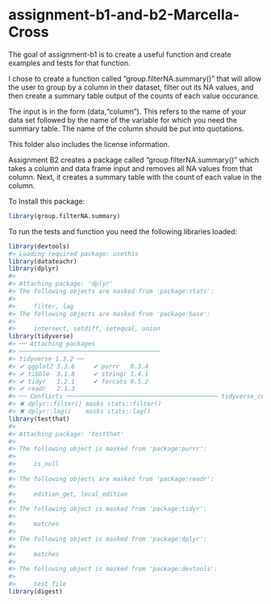 
<!-- README.md is generated from README.Rmd. Please edit that file -->

# assignment-b1-and-b2-Marcella-Cross

The goal of assignment-b1 is to create a useful function and create
examples and tests for that function.

I chose to create a function called “group.filterNA.summary()” that will
allow the user to group by a column in their dataset, filter out its NA
values, and then create a summary table output of the counts of each
value occurance.

The input is in the form (data,“column”). This refers to the name of
your data set followed by the name of the variable for which you need
the summary table. The name of the column should be put into quotations.

This folder also includes the license information.

Assignment B2 creates a package called “group.filterNA.summary()” which
takes a column and data frame input and removes all NA values from that
column. Next, it creates a summary table with the count of each value in
the column.

To Install this package:

``` r
library(group.filterNA.summary)
```

To run the tests and function you need the following libraries loaded:

``` r
library(devtools)
#> Loading required package: usethis
library(datateachr)
library(dplyr)
#> 
#> Attaching package: 'dplyr'
#> The following objects are masked from 'package:stats':
#> 
#>     filter, lag
#> The following objects are masked from 'package:base':
#> 
#>     intersect, setdiff, setequal, union
library(tidyverse)
#> ── Attaching packages
#> ───────────────────────────────────────
#> tidyverse 1.3.2 ──
#> ✔ ggplot2 3.3.6     ✔ purrr   0.3.4
#> ✔ tibble  3.1.8     ✔ stringr 1.4.1
#> ✔ tidyr   1.2.1     ✔ forcats 0.5.2
#> ✔ readr   2.1.3     
#> ── Conflicts ────────────────────────────────────────── tidyverse_conflicts() ──
#> ✖ dplyr::filter() masks stats::filter()
#> ✖ dplyr::lag()    masks stats::lag()
library(testthat)
#> 
#> Attaching package: 'testthat'
#> 
#> The following object is masked from 'package:purrr':
#> 
#>     is_null
#> 
#> The following objects are masked from 'package:readr':
#> 
#>     edition_get, local_edition
#> 
#> The following object is masked from 'package:tidyr':
#> 
#>     matches
#> 
#> The following object is masked from 'package:dplyr':
#> 
#>     matches
#> 
#> The following object is masked from 'package:devtools':
#> 
#>     test_file
library(digest)
```
